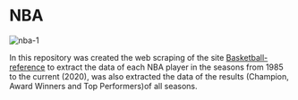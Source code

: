 # NBA

![nba-1](https://user-images.githubusercontent.com/52248363/96038819-1d768580-0e3e-11eb-88fb-da0a42fa97df.jpg)

In this repository was created the web scraping of the site <a href="https://www.basketball-reference.com/">Basketball-reference</a> to extract the data of each NBA player in the seasons from 1985 to the current (2020), was also extracted the data of the results (Champion, Award Winners and Top Performers)of all seasons.
